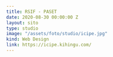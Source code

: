 ```yaml
---
title: RSIF - PASET
date: 2020-08-30 00:00:00 Z
layout: sito
type: studio
image: "/assets/foto/studio/icipe.jpg"
kind: Web Design
link: https://icipe.kihingu.com/
---
```


